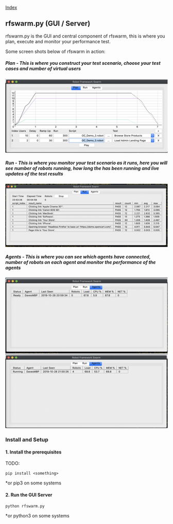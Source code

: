 
[Index](Index.md)

## rfswarm.py (GUI / Server)

rfswarm.py is the GUI and central component of rfswarm, this is where you plan, execute and monitor your performance test.

Some screen shots below of rfswarm in action:
##### Plan - This is where you construct your test scenario, choose your test cases and number of virtual users
![Image](Images/Plan.png "Plan - Planning a performance test")
##### Run - This is where you monitor your test scenario as it runs, here you will see number of robots running, how long the has been running and live updates of the test results
![Image](Images/Run_v0.1.png "Run - Showing results being collected live")
##### Agents - This is where you can see which agents have connected, number of robots on each agent and monitor the performance of the agents
![Image](Images/Agents_ready.png "Agents Ready")
![Image](Images/Agents_running.png "Agents Running")

### Install and Setup

#### 1. Install the prerequisites

TODO:
```
pip install <something>
```

\*or pip3 on some systems

#### 2. Run the GUI Server

```
python rfswarm.py
```
\*or python3 on some systems
